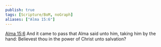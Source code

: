 ```yaml
---
publish: true
tags: [Scripture/BoM, noGraph]
aliases: ["Alma 15:6"]
---
```

[Alma 15:6](https://churchofjesuschrist.org/study/scriptures/bofm/alma/15?lang=eng&id=p6#p6) And it came to pass that Alma said unto him, taking him by the hand: Believest thou in the power of Christ unto salvation?
